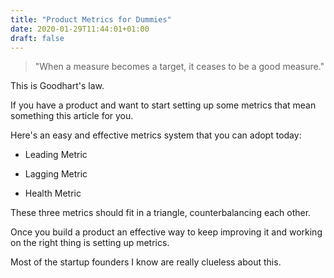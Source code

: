 ```yaml
---
title: "Product Metrics for Dummies"
date: 2020-01-29T11:44:01+01:00
draft: false
---
```


>  "When a measure becomes a target, it ceases to be a good measure." 

This is Goodhart's law.

If you have a product and want to start setting up some metrics that mean something this article for you.

Here's an easy and effective metrics system that you can adopt today:

* Leading Metric

* Lagging Metric

* Health Metric

These three metrics should fit in a triangle, counterbalancing each other.



Once you build a product an effective way to keep improving it and working on the right thing is setting up metrics.

Most of the startup founders I know are really clueless about this.
